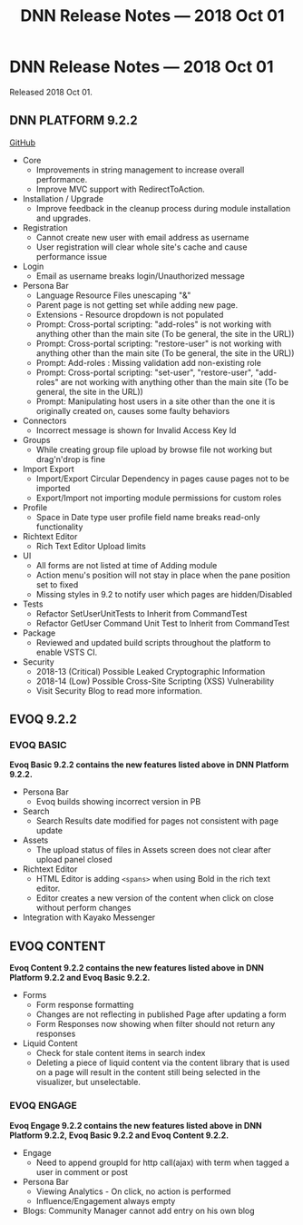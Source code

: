 ﻿---
uid: relnotes-2018-oct-01
locale: en
title: DNN Release Notes — 2018 Oct 01
dnneditions: 
dnnversion: 09.02.02
---


# DNN Release Notes — 2018 Oct 01

Released 2018 Oct 01.

## DNN PLATFORM 9.2.2
[GitHub](https://github.com/dnnsoftware/Dnn.Platform/releases/tag/v9.2.2)

* Core
  * Improvements in string management to increase overall performance.
  * Improve MVC support with RedirectToAction.
* Installation / Upgrade
  * Improve feedback in the cleanup process during module installation and upgrades.
* Registration
  * Cannot create new user with email address as username 
  * User registration will clear whole site's cache and cause performance issue
* Login
  * Email as username breaks login/Unauthorized message
* Persona Bar
  * Language Resource Files unescaping "&"
  * Parent page is not getting set while adding new page.
  * Extensions - Resource dropdown is not populated
  * Prompt: Cross-portal scripting: "add-roles" is not working with anything other than the main site (To be general, the site in the URL))
  * Prompt: Cross-portal scripting: "restore-user" is not working with anything other than the main site (To be general, the site in the URL))
  * Prompt: Add-roles : Missing validation add non-existing role
  * Prompt: Cross-portal scripting: "set-user", "restore-user", "add-roles" are not working with anything other than the main site (To be general, the site in the URL))
  * Prompt: Manipulating host users in a site other than the one it is originally created on, causes some faulty behaviors
* Connectors
  * Incorrect message is shown for Invalid Access Key Id
* Groups
  * While creating group file upload by browse file not working but drag'n'drop is fine
* Import Export
  * Import/Export Circular Dependency in pages cause pages not to be imported
  * Export/Import not importing module permissions for custom roles
* Profile
  * Space in Date type user profile field name breaks read-only functionality
* Richtext Editor
  * Rich Text Editor Upload limits
* UI
  * All forms are not listed at time of Adding module
  * Action menu's position will not stay in place when the pane position set to fixed
  * Missing styles in 9.2 to notify user which pages are hidden/Disabled
* Tests
  * Refactor SetUserUnitTests to Inherit from CommandTest
  * Refactor GetUser Command Unit Test to Inherit from CommandTest
* Package
  * Reviewed and updated build scripts throughout the platform to enable VSTS CI.
* Security
  * 2018-13 (Critical) Possible Leaked Cryptographic Information
  * 2018-14 (Low) Possible Cross-Site Scripting (XSS) Vulnerability
  * Visit Security Blog to read more information.

## EVOQ 9.2.2

### EVOQ BASIC

**Evoq Basic 9.2.2 contains the new features listed above in DNN Platform 9.2.2.**

* Persona Bar
  * Evoq builds showing incorrect version in PB
* Search
  * Search Results date modified for pages not consistent with page update
* Assets
  * The upload status of files in Assets screen does not clear after upload panel closed
* Richtext Editor
  * HTML Editor is adding `<spans>` when using Bold in the rich text editor.
  * Editor creates a new version of the content when click on close without perform changes
* Integration with Kayako Messenger

## EVOQ CONTENT

**Evoq Content 9.2.2 contains the new features listed above in DNN Platform 9.2.2 and Evoq Basic 9.2.2.**

* Forms
  * Form response formatting
  * Changes are not reflecting in published Page after updating a form
  * Form Responses now showing when filter should not return any responses
* Liquid Content
  * Check for stale content items in search index
  * Deleting a piece of liquid content via the content library that is used on a page will result in the content still being selected in the visualizer, but unselectable.

### EVOQ ENGAGE

**Evoq Engage 9.2.2 contains the new features listed above in DNN Platform 9.2.2, Evoq Basic 9.2.2 and Evoq Content 9.2.2.**

* Engage
  * Need to append groupId for http call(ajax) with term when tagged a user in comment or post
* Persona Bar
  * Viewing Analytics - On click, no action is performed
  * Influence/Engagement always empty
* Blogs: Community Manager cannot add entry on his own blog
